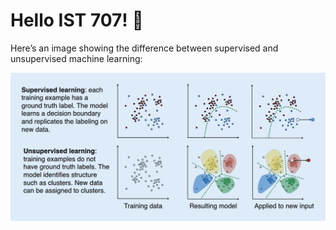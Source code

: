 # Hello IST 707! 👋

Here’s an image showing the difference between supervised and unsupervised machine learning:

![Supervised vs Unsupervised ML](lab/Supervised_and_unsupervised_machine_learning.webp)
